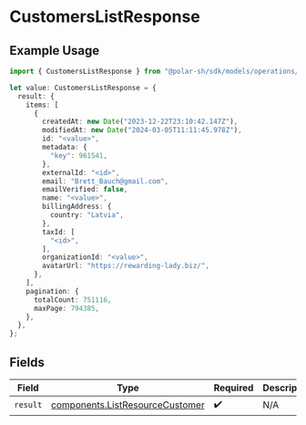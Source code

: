 # CustomersListResponse

## Example Usage

```typescript
import { CustomersListResponse } from "@polar-sh/sdk/models/operations/customerslist.js";

let value: CustomersListResponse = {
  result: {
    items: [
      {
        createdAt: new Date("2023-12-22T23:10:42.147Z"),
        modifiedAt: new Date("2024-03-05T11:11:45.978Z"),
        id: "<value>",
        metadata: {
          "key": 961541,
        },
        externalId: "<id>",
        email: "Brett_Bauch@gmail.com",
        emailVerified: false,
        name: "<value>",
        billingAddress: {
          country: "Latvia",
        },
        taxId: [
          "<id>",
        ],
        organizationId: "<value>",
        avatarUrl: "https://rewarding-lady.biz/",
      },
    ],
    pagination: {
      totalCount: 751116,
      maxPage: 794385,
    },
  },
};
```

## Fields

| Field                                                                              | Type                                                                               | Required                                                                           | Description                                                                        |
| ---------------------------------------------------------------------------------- | ---------------------------------------------------------------------------------- | ---------------------------------------------------------------------------------- | ---------------------------------------------------------------------------------- |
| `result`                                                                           | [components.ListResourceCustomer](../../models/components/listresourcecustomer.md) | :heavy_check_mark:                                                                 | N/A                                                                                |